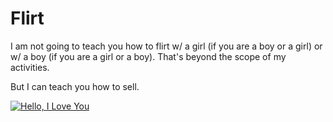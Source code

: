 # Flirt

I am not going to teach you how to flirt w/ a girl (if you are a boy or a girl) or w/ a boy (if you are a girl or a boy). That's beyond the scope of my activities.

But I can teach you how to sell.

[![Hello, I Love You](https://img.youtube.com/vi/mTu1GQSyq4I/0.jpg)](https://www.youtube.com/watch?v=mTu1GQSyq4I)
